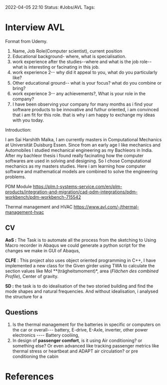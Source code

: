 2022-04-05 22:10
Status: #Jobs/AVL
Tags:


# Interview AVL

Format from Udemy.

1. Name, Job Role(Computer scientist), current position
2. Educational background- where, what is specialisation.
3. work experience after the studies--where and what is the job role-- what is interesting or facinating in this job.
4. work experience 2-- why did it appeal to you, what do you particularly like?
5. Other educational ground-- what is your focus? what do you combine or bring?
6. work experience 3-- any achievements?, What is your role in the company?
7. I have been observing your company for many months as i find your software products to be innovative and futhur oriented, i am convinced that i am fit for this role. that is why i am happy to exchange my ideas with you today. 



Introduction:

I am Sai Harshith Malka, I am currently masters in Computational Mechanics at Universität Duisburg Essen. Since from an early age I like mechanics and Automobiles I studied mechanical engineering as my Bachleors in India. After my bachleor thesis i found really facinating how the computer softwares are used in solving and designing. So I chose Computational mechanics as my masters studies. Here i am learning how computer software and mathematical models are combined to solve the engineering problems.




PDM Module
https://plm.t-systems-service.com/en/plm-products/integration-and-migration/cad-pdm-integrations/pdm-workbench/pdm-workbench-715542


Thermal management and HVAC
https://www.avl.com/-/thermal-management-hvac


## CV 
**AoS :**  The Task is to automate all the process from the sketching to 
Using Macro recorder in Abaqus we could generate a python script for the changes we make in GUI of Abaqus, 

**CLFE** : This project also uses object oriented programming in C++, I have implemented a new class for the Given girder using TWA to calculate the section values like MoI **(trägheitsmoment)*, area (*Flächen des combined Profile*), Center of gravity. 

**SD :**  the task is to do idealisation of the two storied building and find the mode shapes and natural frequencies. And without idealisation, i analysed the structure for a 


## Questions
1. Is the thermal management for the batteries in specific or computers on the car or overall--- battery, E-drive, E-Axle, inverter, other power electronics ---- Battery cooliing,
2. In design of **passenger comfort**, is it using Air conditioning? or something else? Or even advanced like tracking passenger metrics like thermal stress or heartbeat and ADAPT air circulation?  or pre conditioning the cabin




# References
